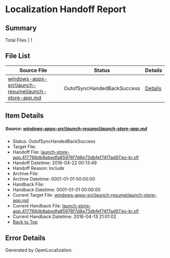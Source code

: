 # <a name='report-top'></a> Localization Handoff Report

## Summary
 Total Files | 1

## File List
 Source File | Status | Details 
 ----------- | ------ | ------- 
 [windows-apps-src\launch-resume\launch-store-app.md](https://github.com/Microsoft/windows-apps/blob/d84ace56ee8631d43b771e25b6081163f238b975/windows-apps-src/launch-resume/launch-store-app.md) | OutofSyncHandedBackSuccess | [Details](#df4f518e9c2dec62ac39fe7e468b9c380e3120432911)

## Item Details
##### <a name='df4f518e9c2dec62ac39fe7e468b9c380e3120432911'></a> Source: [windows-apps-src\launch-resume\launch-store-app.md](https://github.com/Microsoft/windows-apps/blob/d84ace56ee8631d43b771e25b6081163f238b975/windows-apps-src/launch-resume/launch-store-app.md)
* Status: OutofSyncHandedBackSuccess
* Target File: 
* Handoff File: [launch-store-app.417766db8abedfa85976f7d8e73dbfef74f7ad97.ko-kr.xlf](https://github.com/Microsoft/WDG.handoff/blob/a0684a87f386ab50815339fc9cde6f599435298e/ol-handoff/Microsoft/windows-apps.ko-kr/master/launch-store-app.417766db8abedfa85976f7d8e73dbfef74f7ad97.ko-kr.xlf)
* Handoff Datetime: 2016-04-22 00:13:49
* Handoff Reason: Include
* Archive File: 
* Archive Datetime: 0001-01-01 00:00:00
* Handback File: 
* Handback Datetime: 0001-01-01 00:00:00
* Current Target File: [windows-apps-src\launch-resume\launch-store-app.md](https://github.com/Microsoft/windows-apps.ko-kr/blob/1fdc882c3a37fa54830124185cb6b2b359017b04/windows-apps-src/launch-resume/launch-store-app.md)
* Current Handback File: [launch-store-app.417766db8abedfa85976f7d8e73dbfef74f7ad97.ko-kr.xlf](https://github.com/Microsoft/WDG.handback/blob/1d0c8e5a2cec55c8c145ce5ff5509a8fa65bc126/ol-handback/Microsoft/windows-apps.ko-kr/master/launch-store-app.417766db8abedfa85976f7d8e73dbfef74f7ad97.ko-kr.xlf)
* Current Handback Datetime: 2016-04-13 21:01:02
* [Back to Top](#report-top)


## Error Details

Generated by OpenLocalization.
